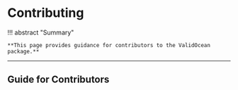 # **Contributing**

!!! abstract "Summary"

    **This page provides guidance for contributors to the ValidOcean package.**

---

## **Guide for Contributors**
